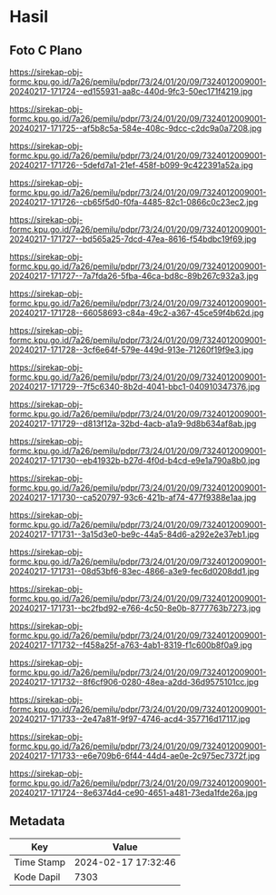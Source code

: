 # Hasil

## Foto C Plano

https://sirekap-obj-formc.kpu.go.id/7a26/pemilu/pdpr/73/24/01/20/09/7324012009001-20240217-171724--ed155931-aa8c-440d-9fc3-50ec171f4219.jpg

https://sirekap-obj-formc.kpu.go.id/7a26/pemilu/pdpr/73/24/01/20/09/7324012009001-20240217-171725--af5b8c5a-584e-408c-9dcc-c2dc9a0a7208.jpg

https://sirekap-obj-formc.kpu.go.id/7a26/pemilu/pdpr/73/24/01/20/09/7324012009001-20240217-171726--5defd7a1-21ef-458f-b099-9c422391a52a.jpg

https://sirekap-obj-formc.kpu.go.id/7a26/pemilu/pdpr/73/24/01/20/09/7324012009001-20240217-171726--cb65f5d0-f0fa-4485-82c1-0866c0c23ec2.jpg

https://sirekap-obj-formc.kpu.go.id/7a26/pemilu/pdpr/73/24/01/20/09/7324012009001-20240217-171727--bd565a25-7dcd-47ea-8616-f54bdbc19f69.jpg

https://sirekap-obj-formc.kpu.go.id/7a26/pemilu/pdpr/73/24/01/20/09/7324012009001-20240217-171727--7a7fda26-5fba-46ca-bd8c-89b267c932a3.jpg

https://sirekap-obj-formc.kpu.go.id/7a26/pemilu/pdpr/73/24/01/20/09/7324012009001-20240217-171728--66058693-c84a-49c2-a367-45ce59f4b62d.jpg

https://sirekap-obj-formc.kpu.go.id/7a26/pemilu/pdpr/73/24/01/20/09/7324012009001-20240217-171728--3cf6e64f-579e-449d-913e-71260f19f9e3.jpg

https://sirekap-obj-formc.kpu.go.id/7a26/pemilu/pdpr/73/24/01/20/09/7324012009001-20240217-171729--7f5c6340-8b2d-4041-bbc1-040910347376.jpg

https://sirekap-obj-formc.kpu.go.id/7a26/pemilu/pdpr/73/24/01/20/09/7324012009001-20240217-171729--d813f12a-32bd-4acb-a1a9-9d8b634af8ab.jpg

https://sirekap-obj-formc.kpu.go.id/7a26/pemilu/pdpr/73/24/01/20/09/7324012009001-20240217-171730--eb41932b-b27d-4f0d-b4cd-e9e1a790a8b0.jpg

https://sirekap-obj-formc.kpu.go.id/7a26/pemilu/pdpr/73/24/01/20/09/7324012009001-20240217-171730--ca520797-93c6-421b-af74-477f9388e1aa.jpg

https://sirekap-obj-formc.kpu.go.id/7a26/pemilu/pdpr/73/24/01/20/09/7324012009001-20240217-171731--3a15d3e0-be9c-44a5-84d6-a292e2e37eb1.jpg

https://sirekap-obj-formc.kpu.go.id/7a26/pemilu/pdpr/73/24/01/20/09/7324012009001-20240217-171731--08d53bf6-83ec-4866-a3e9-fec6d0208dd1.jpg

https://sirekap-obj-formc.kpu.go.id/7a26/pemilu/pdpr/73/24/01/20/09/7324012009001-20240217-171731--bc2fbd92-e766-4c50-8e0b-8777763b7273.jpg

https://sirekap-obj-formc.kpu.go.id/7a26/pemilu/pdpr/73/24/01/20/09/7324012009001-20240217-171732--f458a25f-a763-4ab1-8319-f1c600b8f0a9.jpg

https://sirekap-obj-formc.kpu.go.id/7a26/pemilu/pdpr/73/24/01/20/09/7324012009001-20240217-171732--8f6cf906-0280-48ea-a2dd-36d9575101cc.jpg

https://sirekap-obj-formc.kpu.go.id/7a26/pemilu/pdpr/73/24/01/20/09/7324012009001-20240217-171733--2e47a81f-9f97-4746-acd4-357716d17117.jpg

https://sirekap-obj-formc.kpu.go.id/7a26/pemilu/pdpr/73/24/01/20/09/7324012009001-20240217-171733--e6e709b6-6f44-44d4-ae0e-2c975ec7372f.jpg

https://sirekap-obj-formc.kpu.go.id/7a26/pemilu/pdpr/73/24/01/20/09/7324012009001-20240217-171724--8e6374d4-ce90-4651-a481-73eda1fde26a.jpg


## Metadata

| Key        | Value               |
| ---------- | ------------------- |
| Time Stamp | 2024-02-17 17:32:46 |
| Kode Dapil | 7303                |



